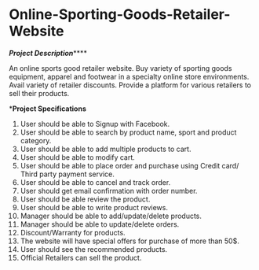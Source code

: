 # Online-Sporting-Goods-Retailer-Website

*****************************************Project Description*********************************************

An online sports good retailer website.
Buy variety of sporting goods equipment, apparel and footwear in a specialty online store environments.
Avail variety of retailer discounts.
Provide a platform for various retailers to sell their products.

*****************************************Project Specifications****************************************

1. User should be able to Signup with Facebook.
2. User should be able to search by product name, sport and product category.
3. User should be able to add multiple products to cart.
4. User should be able to modify cart.
5. User should be able to place order and purchase using Credit card/ Third party payment service.
6. User should be able to cancel and track order.
7. User should get email confirmation with order number.
8. User should be able review the product.
9. User should be able to write product reviews.
10. Manager should be able to add/update/delete products. 
11. Manager should be able to update/delete orders.
12. Discount/Warranty for products.
13. The website will have special offers for purchase of more than 50$.
14. User should see the recommended products.
15. Official Retailers can sell the product.
